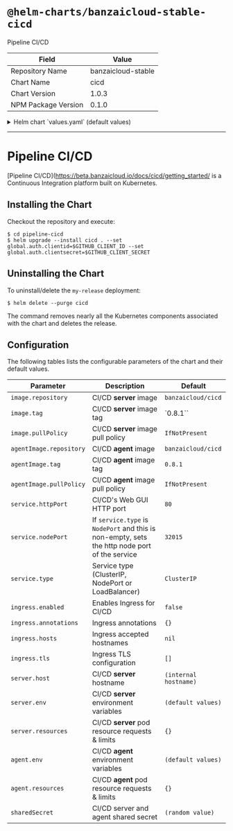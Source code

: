 # `@helm-charts/banzaicloud-stable-cicd`

Pipeline CI/CD

| Field               | Value              |
| ------------------- | ------------------ |
| Repository Name     | banzaicloud-stable |
| Chart Name          | cicd               |
| Chart Version       | 1.0.3              |
| NPM Package Version | 0.1.0              |

<details>

<summary>Helm chart `values.yaml` (default values)</summary>

```yaml
appVersion: '0.7.0'

## CI/CD server and agent Deplyoment annotations
##
annotations: {}

## CI/CD server and agent Deplyoment labels
##
labels: {}

## The official CI/CD image, change tag to use a different version.
## https://hub.docker.com/r/banzaicloud/cicd/tags/
##
image:
  repository: 'banzaicloud/cicd'
  tag: '0.8.1'
  pullPolicy: 'IfNotPresent'

global:
  auth:
    clientsecret: ''
    clientid: ''

service:
  httpPort: 80

  ## If service.type is not set to NodePort, the following statement
  ## will be ignored.
  ##
  # nodePort: 32015

  ## Service type can be set to ClusterIP, NodePort or LoadBalancer.
  ##
  type: ClusterIP

ingress:
  ## If true, CI/CD Ingress will be created.
  ##
  enabled: false

  ## CI/CD Ingress annotations
  ##
  # annotations:
  #   kubernetes.io/ingress.class: nginx
  #   kubernetes.io/tls-acme: 'true'
  ## CI/CD hostnames must be provided if Ingress is enabled
  ##
  # hosts:
  #   - build.domain.io
  ## CI/CD Ingress TLS configuration secrets
  ## Must be manually created in the namespace
  ##
  # tls:
  #   - secretName: pipeline-cicd-tls
  #     hosts:
  #       - build.domain.io

server:
  ## If not set, it will be autofilled with the cluster host.
  ##
  # host: "https://build.domain.io"

  ## CI/CD server configuration.
  ## Values in here get injected as environment variables.
  ## https://beta.banzaicloud.io/docs/cicd/environment/
  ##
  env:
    CICD_DEBUG: 'true'
    CICD_OPEN: 'true'
    CICD_REPO_CONFIG: '.banzaicloud/pipeline.yaml'
    # CICD_DATABASE_DRIVER: "sqlite3"
    # CICD_DATABASE_DATASOURCE: "/var/lib/cicd/cicd.sqlite"
    ## CI/CD requires some environment variables to bootstrap the
    ## git service or it won't start up.
    ## Uncomment this and add your own custom configuration.
    ##
    # CICD_PROVIDER: "github"
    # CICD_OPEN: "true"
    # CICD_GITHUB: "true"
    # CICD_ORGS: "my-github-org,my-other-github-org"
    # CICD_ADMIN:"admin-1,admin-2"
    # CICD_GITHUB_CLIENT: "github-oauth2-client-id"
    # CICD_GITHUB_SECRET: "github-oauth2-client-secret"

  persistentVolume:
    enabled: true

    ## A manually managed Persistent Volume and Claim
    ## Requires persistence.enabled: true
    ## If defined, PVC must be created manually before volume will be bound
    # existingClaim:

    ## Pipeline StateStore data Persistent Volume Storage Class
    ## If defined, storageClassName: <storageClass>
    ## If set to "-", storageClassName: "", which disables dynamic provisioning
    ## If undefined (the default) or set to null, no storageClassName spec is
    ##   set, choosing the default provisioner.  (gp2 on AWS, standard on
    ##   GKE, AWS & OpenStack)
    ##
    # storageClass: "-"
    accessModes:
      - ReadWriteOnce

    ## CI/CD server data Persistent Volume existing claim name
    ## Requires server.persistentVolume.enabled: true
    ## If defined, PVC must be created manually before volume will be bound
    existingClaim: ''

    ## CI/CD server data Persistent Volume size
    ##
    size: 1Gi

    ## CI/CD server data Persistent Volume annotations
    ##
    annotations: {}
  ## CPU and memory limits for CI/CD server
  ##
  resources: {}
  #  requests:
  #    memory: 32Mi
  #    cpu: 40m
  #  limits:
  #    memory: 2Gi
  #    cpu: 1

##
## MysqlSQL configuration
##
mysql:
  enabled: true
  host: 'mysql'
  port: 3306
  mysqlUser: 'pipeline-rw'
  mysqlDatabase: 'drone'
  existingSecret: 'mysql'

##
## CloudSQL configuration
##
cloudsql:
  enabled: false
  instance: ''
  dbName: 'drone'
  dbUserName: ''
  dbUserPass: ''
  existingSecret: ''
  image:
    repository: gcr.io/cloudsql-docker/gce-proxy
    tag: 1.11
    pullPolicy: IfNotPresent

agent:
  ## CI/CD  agent configuration.
  ## Values in here get injected as environment variables.
  ## https://beta.banzaicloud.io/docs/cicd/environment/
  ##
  env:
    CICD_DEBUG: 'false'
    CICD_MAX_PROCS: '16'

  ## CPU and memory limits for CI/CD agent
  ##
  resources: {}
  #  requests:
  #    memory: 32Mi
  #    cpu: 40m
  #  limits:
  #    memory: 2Gi
  #    cpu: 1

## Uncomment this if you want to set a specific shared secret between
## the agents and servers, otherwise this will be auto-generated.
##
sharedSecret: 'ss'
```

</details>

---

# Pipeline CI/CD

[Pipeline CI/CD](https://beta.banzaicloud.io/docs/cicd/getting_started/ is a Continuous Integration platform built on Kubernetes.

## Installing the Chart

Checkout the repository and execute:

```console
$ cd pipeline-cicd
$ helm upgrade --install cicd . --set global.auth.clientid=$GITHUB_CLIENT_ID --set global.auth.clientsecret=$GITHUB_CLIENT_SECRET
```

## Uninstalling the Chart

To uninstall/delete the `my-release` deployment:

```console
$ helm delete --purge cicd
```

The command removes nearly all the Kubernetes components associated with the
chart and deletes the release.

## Configuration

The following tables lists the configurable parameters of the chart and their default values.

| Parameter               | Description                                                                                   | Default               |
| ----------------------- | --------------------------------------------------------------------------------------------- | --------------------- |
| `image.repository`      | CI/CD **server** image                                                                        | `banzaicloud/cicd`    |
| `image.tag`             | CI/CD **server** image tag                                                                    | `0.8.1``              |
| `image.pullPolicy`      | CI/CD **server** image pull policy                                                            | `IfNotPresent`        |
| `agentImage.repository` | CI/CD **agent** image                                                                         | `banzaicloud/cicd`    |
| `agentImage.tag`        | CI/CD **agent** image tag                                                                     | `0.8.1`               |
| `agentImage.pullPolicy` | CI/CD **agent** image pull policy                                                             | `IfNotPresent`        |
| `service.httpPort`      | CI/CD's Web GUI HTTP port                                                                     | `80`                  |
| `service.nodePort`      | If `service.type` is `NodePort` and this is non-empty, sets the http node port of the service | `32015`               |
| `service.type`          | Service type (ClusterIP, NodePort or LoadBalancer)                                            | `ClusterIP`           |
| `ingress.enabled`       | Enables Ingress for CI/CD                                                                     | `false`               |
| `ingress.annotations`   | Ingress annotations                                                                           | `{}`                  |
| `ingress.hosts`         | Ingress accepted hostnames                                                                    | `nil`                 |
| `ingress.tls`           | Ingress TLS configuration                                                                     | `[]`                  |
| `server.host`           | CI/CD **server** hostname                                                                     | `(internal hostname)` |
| `server.env`            | CI/CD **server** environment variables                                                        | `(default values)`    |
| `server.resources`      | CI/CD **server** pod resource requests & limits                                               | `{}`                  |
| `agent.env`             | CI/CD **agent** environment variables                                                         | `(default values)`    |
| `agent.resources`       | CI/CD **agent** pod resource requests & limits                                                | `{}`                  |
| `sharedSecret`          | CI/CD server and agent shared secret                                                          | `(random value)`      |
